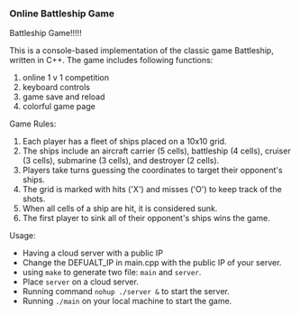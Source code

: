 ### Online Battleship Game
Battleship Game!!!!!

This is a console-based implementation of the classic game Battleship, written in C++. The game includes following functions:

1. online 1 v 1 competition
2. keyboard controls
3. game save and reload
4. colorful game page

Game Rules:
1.  Each player has a fleet of ships placed on a 10x10 grid.
2.  The ships include an aircraft carrier (5 cells), battleship (4 cells), cruiser (3 cells), submarine (3 cells), and destroyer (2 cells).
3.  Players take turns guessing the coordinates to target their opponent's ships.
4.  The grid is marked with hits ('X') and misses ('O') to keep track of the shots.
5.  When all cells of a ship are hit, it is considered sunk.
6.  The first player to sink all of their opponent's ships wins the game.

Usage:

- Having a cloud server with a public IP
- Change the DEFUALT_IP in main.cpp with the public IP of your server.
- using `make` to generate two file: `main` and `server`. 
- Place `server` on a cloud server.
- Running command `nohup ./server &` to start the server.
- Running `./main` on your local machine to start the game.


